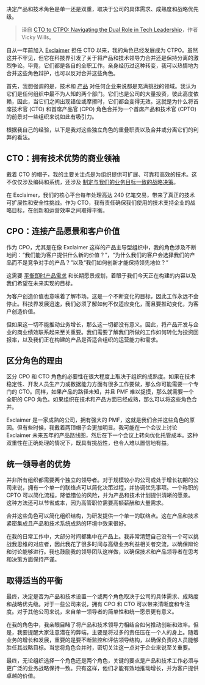 
<!--
title: CTO到CTPO：探索技术领导力的双重角色
cover: https://cdn.thenewstack.io/media/2021/12/7ae791dc-tech-worker-2021-e1664825524340.jpg
-->

决定产品和技术角色是单一还是双重，取决于公司的具体需求、成熟度和战略优先级。

> 译自 [CTO to CTPO: Navigating the Dual Role in Tech Leadership](https://thenewstack.io/cto-to-ctpo-navigating-the-dual-role-in-tech-leadership/)，作者 Vicky Wills。

自从一年前加入 [Exclaimer](http://www.exclaimer.com/) 担任 CTO 以来，我的角色已经发展成为 CTPO。虽然这并不罕见，但它在科技界引发了关于将产品和技术领导力合并还是保持分离的激烈争论。毕竟，它们都是各自的全职工作。亲身经历过这种转变，我可以热情地为合并这些角色辩护，也可以反对合并这些角色。

首先，我想强调的是，技术和 [产品](https://thenewstack.io/platform-as-a-product-101/) 对任何企业来说都是充满挑战的领域。我认为它们是任何组织中最不为人知的两个部门。它们也是公司的大量投资，彼此高度依赖，因此，当它们之间出现错位或摩擦时，它们都会变得无效。这就是为什么将首席技术官 (CTO) 和首席产品官 (CPO) 角色合并为一个首席产品和技术官 (CPTO) 的前景对一些组织来说如此有吸引力。

根据我自己的经验，以下是我对这些独立角色的重叠职责以及合并或分离它们的利弊的看法。

## CTO：拥有技术优势的商业领袖

戴着 CTO 的帽子，我的主要关注点是为组织提供可扩展、可靠和高效的技术。这不仅仅涉及编码和系统，还涉及 [制定与我们的业务目标一致的战略决策](https://thenewstack.io/what-a-former-github-cto-learned-about-scaling/)。

在 Exclaimer，我们的核心平台每年处理高达 240 亿笔交易，带来了真正的技术可扩展性和安全性挑战。作为 CTO，我有责任确保我们使用的技术支持企业的战略目标，在创新和运营效率之间取得平衡。

## CPO：连接产品愿景和客户价值

作为 CPO，尤其是在像 Exclaimer 这样的产品主导型组织中，我的角色涉及不断地问：“我们能为客户提供什么新的价值？”，“为什么我们的客户会选择我们的产品而不是竞争对手的产品？”以及“我们如何创新才能保持领先地位？”

这需要 [平衡即时产品需求](https://thenewstack.io/devops-isnt-dead-but-its-not-in-great-health-either/) 和长期愿景规划，着眼于我们今天正在构建的内容以及我们希望在未来实现的目标。

为客户创造价值也意味着了解市场。这是一个不断变化的目标，因此工作永远不会停止。科技界发展迅速，我们必须了解如何不仅适应变化，而且要推动变化，为客户创造价值。

但如果这一切不能推动业务增长，那么这一切都没有意义。因此，将产品开发与企业的商业绩效联系起来至关重要。我们需要了解我们所做的工作如何转化为投资回报率，以及我们正在构建的产品是否适合组织的运营能力和需求。

## 区分角色的理由

区分 CPO 和 CTO 角色的必要性在很大程度上取决于组织的成熟度。如果在技术稳定性、开发人员生产力或数据能力方面有很多工作要做，那么你可能需要一个专门的 CTO。同样，如果产品的路径未知，并且 PMF 难以捉摸，那么就需要一个全职的 CPO 角色。如果组织在技术和产品方面已经成熟，那么可以将这些角色合并。

Exclaimer 是一家成熟的公司，拥有强大的 PMF，这就是我们合并这些角色的原因。但有些时候，我戴着两顶帽子会更加明显。我可能在一个会议上讨论 Exclaimer 未来五年的产品路线图，然后在下一个会议上转向优化托管成本。这种双重性在正确处理的情况下，既具有挑战性，也令人难以置信地有益。

## 统一领导者的优势

并非所有组织都需要两个独立的领导者。对于规模较小的公司或处于增长初期的公司来说，拥有一个单一的联络点可以简化决策过程，并协调优先事项。一个称职的 CPTO 可以简化流程，降低错位的风险，并为产品和技术计划提供清晰的愿景。这种方法还可以节省成本，因为高管职位需要高额薪酬和大量需求。

合并这些角色可以简化组织结构，为研发提供一个单一的联络点。这在产品和技术紧密集成且产品和技术系统成熟的环境中效果很好。

在我的日常工作中，大部分时间都集中在产品上。我非常清楚自己没有一个可以挑战我思维的对应者，因此我花了很多时间与高级业务利益相关者交流，以确保辩论和讨论能够进行。我也鼓励我的领导团队这样做，以确保技术和产品领导者在思考和决策方面保持严谨。

## 取得适当的平衡

最终，决定是否为产品和技术设置一个或两个角色取决于公司的具体需求、成熟度和战略优先级。对于一些公司来说，拥有 CPO 和 CTO 可以带来清晰度和专注度。对于其他公司来说，来自单一领导者的简单性和统一愿景更有意义。

在我的角色中，我亲眼目睹了将产品和技术领导力相结合如何推动创新和效率。但是，我要提醒大家注意潜在的弊端，主要是将过多的责任压在一个人的身上。随着业务的增长和发展，重要的是要不断监控和评估领导结构，以确保负责的人员能够胜任其战略目标。当您将角色合并时，密切关注这一点对于企业来说至关重要。

最终，无论组织选择一个角色还是两个角色，关键的要点是产品和技术工作必须与更广泛的业务战略保持一致。只有这样，他们才能有效地推动增长，并为客户提供卓越的价值。
